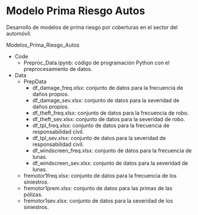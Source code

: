 # Modelo Prima Riesgo Autos
Desarrollo de modelos de prima riesgo por coberturas en el sector del automóvil.


Modelos_Prima_Riesgo_Autos

* Code
   * Preproc_Data.ipynb: código de programación Python con el preprocesamiento de datos.
* Data
   * PrepData
      * df_damage_freq.xlsx: conjunto de datos para la frecuencia de daños propios.
      * df_damage_sev.xlsx: conjunto de datos para la severidad de daños propios.
      * df_theft_freq.xlsx: conjunto de datos para la frecuencia de robo.
      * df_theft_sev.xlsx: conjunto de datos para la severidad de robo.
      * df_tpl_freq.xlsx: conjunto de datos para la frecuencia de responsabilidad civil.
      * df_tpl_sev.xlsx: conjunto de datos para la severidad de responsabilidad civil.
      * df_windscreen_freq.xlsx: conjunto de datos para la frecuencia de lunas.
      * df_windscreen_sev.xlsx: conjunto de datos para la severidad de lunas.
   * fremotor1freq.xlsx: conjunto de datos para la frecuencia de los siniestros.
   * fremotor1prem.xlsx: conjunto de datos para las primas de las pólizas.
   * fremotor1sev.xlsx: conjunto de datos para la severidad de los siniestros.
